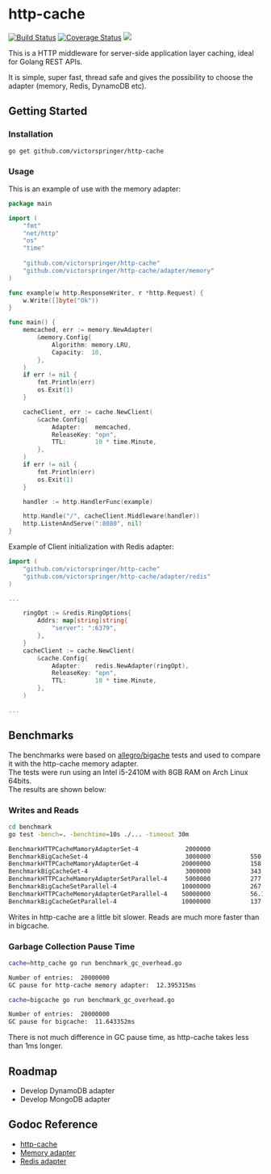 # http-cache
[![Build Status](https://travis-ci.org/victorspringer/http-cache.svg?branch=master)](https://travis-ci.org/victorspringer/http-cache) [![Coverage Status](https://coveralls.io/repos/github/victorspringer/http-cache/badge.svg?branch=master)](https://coveralls.io/github/victorspringer/http-cache?branch=master) [![](https://img.shields.io/badge/godoc-reference-5272B4.svg?style=flat)](https://godoc.org/github.com/victorspringer/http-cache)

This is a HTTP middleware for server-side application layer caching, ideal for Golang REST APIs.

It is simple, super fast, thread safe and gives the possibility to choose the adapter (memory, Redis, DynamoDB etc).

## Getting Started

### Installation
`go get github.com/victorspringer/http-cache`

### Usage
This is an example of use with the memory adapter:

```go
package main

import (
    "fmt"
    "net/http"
    "os"
    "time"
    
    "github.com/victorspringer/http-cache"
    "github.com/victorspringer/http-cache/adapter/memory"
)

func example(w http.ResponseWriter, r *http.Request) {
    w.Write([]byte("Ok"))
}

func main() {
    memcached, err := memory.NewAdapter(
        &memory.Config{
            Algorithm: memory.LRU,
            Capacity:  10,
        },
    )
    if err != nil {
        fmt.Println(err)
        os.Exit(1)
    }

    cacheClient, err := cache.NewClient(
        &cache.Config{
            Adapter:    memcached,
            ReleaseKey: "opn",
            TTL:        10 * time.Minute,
        },
    )
    if err != nil {
        fmt.Println(err)
        os.Exit(1)
    }

    handler := http.HandlerFunc(example)

    http.Handle("/", cacheClient.Middleware(handler))
    http.ListenAndServe(":8080", nil)
}
```

Example of Client initialization with Redis adapter:
```go
import (
    "github.com/victorspringer/http-cache"
    "github.com/victorspringer/http-cache/adapter/redis"
)

...

    ringOpt := &redis.RingOptions{
        Addrs: map[string]string{
            "server": ":6379",
        },
    }
    cacheClient := cache.NewClient(
        &cache.Config{
            Adapter:    redis.NewAdapter(ringOpt),
            ReleaseKey: "opn",
            TTL:        10 * time.Minute,
        },
    )

...
```

## Benchmarks
The benchmarks were based on [allegro/bigache](https://github.com/allegro/bigcache) tests and used to compare it with the http-cache memory adapter.<br>
The tests were run using an Intel i5-2410M with 8GB RAM on Arch Linux 64bits.<br>
The results are shown below:

### Writes and Reads
```bash
cd benchmark
go test -bench=. -benchtime=10s ./... -timeout 30m

BenchmarkHTTPCacheMamoryAdapterSet-4             2000000               700 ns/op             242 B/op          1 allocs/op
BenchmarkBigCacheSet-4                           3000000	       550 ns/op	     535 B/op	       1 allocs/op
BenchmarkHTTPCacheMamoryAdapterGet-4            20000000	       158 ns/op	       0 B/op	       0 allocs/op
BenchmarkBigCacheGet-4                           3000000	       343 ns/op	     120 B/op	       3 allocs/op
BenchmarkHTTPCacheMamoryAdapterSetParallel-4     5000000	       277 ns/op	     112 B/op	       1 allocs/op
BenchmarkBigCacheSetParallel-4                  10000000	       267 ns/op	     533 B/op	       1 allocs/op
BenchmarkHTTPCacheMemoryAdapterGetParallel-4    50000000	       56.1 ns/op	       0 B/op	       0 allocs/op
BenchmarkBigCacheGetParallel-4                  10000000	       137 ns/op	     120 B/op	       3 allocs/op
```
Writes in http-cache are a little bit slower. Reads are much more faster than in bigcache.

### Garbage Collection Pause Time
```bash
cache=http_cache go run benchmark_gc_overhead.go

Number of entries:  20000000
GC pause for http-cache memory adapter:  12.395315ms

cache=bigcache go run benchmark_gc_overhead.go

Number of entries:  20000000
GC pause for bigcache:  11.643352ms
```
There is not much difference in GC pause time, as http-cache takes less than 1ms longer.

## Roadmap
- Develop DynamoDB adapter
- Develop MongoDB adapter

## Godoc Reference
- [http-cache](https://godoc.org/github.com/victorspringer/http-cache)
- [Memory adapter](https://godoc.org/github.com/victorspringer/http-cache/adapter/memory)
- [Redis adapter](https://godoc.org/github.com/victorspringer/http-cache/adapter/redis)